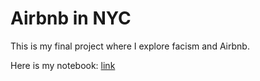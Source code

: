 # Airbnb in NYC


This is my final project where I explore facism and Airbnb.

Here is my notebook: [link](https://github.com/jfkoehler/Dartmouth-Final/edit/main/Untitled.ipynb)
